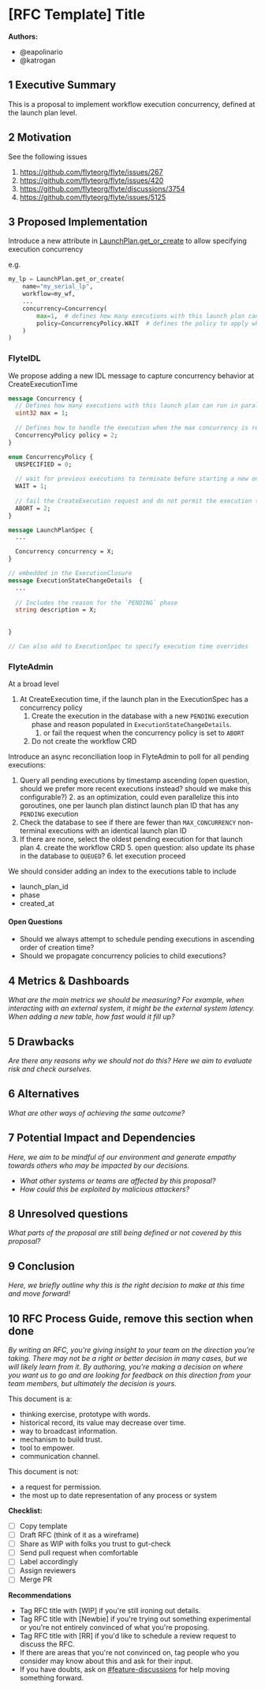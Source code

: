 # [RFC Template] Title

**Authors:**

- @eapolinario
- @katrogan

## 1 Executive Summary

This is a proposal to implement workflow execution concurrency, defined at the launch plan level.

## 2 Motivation

See the following issues
1. https://github.com/flyteorg/flyte/issues/267
2. https://github.com/flyteorg/flyte/issues/420
3. https://github.com/flyteorg/flyte/discussions/3754
4. https://github.com/flyteorg/flyte/issues/5125

## 3 Proposed Implementation

Introduce a new attribute in [LaunchPlan.get_or_create](https://github.com/flyteorg/flytekit/blob/bc2e000cc8d710ed3d135cdbf3cbf257c5da8100/flytekit/core/launch_plan.py#L195) to allow specifying execution concurrency

e.g.     
```python
my_lp = LaunchPlan.get_or_create(
    name="my_serial_lp",
    workflow=my_wf,
    ...
    concurrency=Concurrency(
        max=1,  # defines how many executions with this launch plan can run in parallel
        policy=ConcurrencyPolicy.WAIT  # defines the policy to apply when the max concurrency is reached
    )
)
```

### FlyteIDL
We propose adding a new IDL message to capture concurrency behavior at CreateExecutionTime

```protobuf
message Concurrency {
  // Defines how many executions with this launch plan can run in parallel
  uint32 max = 1;
  
  // Defines how to handle the execution when the max concurrency is reached.
  ConcurrencyPolicy policy = 2;
}

enum ConcurrencyPolicy {
  UNSPECIFIED = 0;
  
  // wait for previous executions to terminate before starting a new one
  WAIT = 1;
  
  // fail the CreateExecution request and do not permit the execution to start
  ABORT = 2;
}

message LaunchPlanSpec {
  ...

  Concurrency concurrency = X; 
}

// embedded in the ExecutionClosure
message ExecutionStateChangeDetails  {
  ...
  
  // Includes the reason for the `PENDING` phase
  string description = X;
  
  
}

// Can also add to ExecutionSpec to specify execution time overrides

```

### FlyteAdmin
At a broad level
1. At CreateExecution time, if the launch plan in the ExecutionSpec has a concurrency policy
   1. Create the execution in the database with a new `PENDING` execution phase and reason populated in `ExecutionStateChangeDetails`.
      1. or fail the request when the concurrency policy is set to `ABORT`
   1. Do not create the workflow CRD

Introduce an async reconciliation loop in FlyteAdmin to poll for all pending executions:
1. Query all pending executions by timestamp ascending (open question, should we prefer more recent executions instead? should we make this configurable?)
   2. as an optimization, could even parallelize this into goroutines, one per launch plan distinct launch plan ID that has any `PENDING` execution
2. Check the database to see if there are fewer than `MAX_CONCURRENCY` non-terminal executions with an identical launch plan ID
3. If there are none, select the oldest pending execution for that launch plan
   4. create the workflow CRD
   5. open question: also update its phase in the database to `QUEUED`?
   6. let execution proceed

We should consider adding an index to the executions table to include
- launch_plan_id
- phase
- created_at

#### Open Questions
- Should we always attempt to schedule pending executions in ascending order of creation time?
- Should we propagate concurrency policies to child executions?

## 4 Metrics & Dashboards

*What are the main metrics we should be measuring? For example, when interacting with an external system, it might be the external system latency. When adding a new table, how fast would it fill up?*

## 5 Drawbacks

*Are there any reasons why we should not do this? Here we aim to evaluate risk and check ourselves.*

## 6 Alternatives

*What are other ways of achieving the same outcome?*

## 7 Potential Impact and Dependencies

*Here, we aim to be mindful of our environment and generate empathy towards others who may be impacted by our decisions.*

- *What other systems or teams are affected by this proposal?*
- *How could this be exploited by malicious attackers?*

## 8 Unresolved questions

*What parts of the proposal are still being defined or not covered by this proposal?*

## 9 Conclusion

*Here, we briefly outline why this is the right decision to make at this time and move forward!*

## 10 RFC Process Guide, remove this section when done

*By writing an RFC, you're giving insight to your team on the direction you're taking. There may not be a right or better decision in many cases, but we will likely learn from it. By authoring, you're making a decision on where you want us to go and are looking for feedback on this direction from your team members, but ultimately the decision is yours.*

This document is a:

- thinking exercise, prototype with words.
- historical record, its value may decrease over time.
- way to broadcast information.
- mechanism to build trust.
- tool to empower.
- communication channel.

This document is not:

- a request for permission.
- the most up to date representation of any process or system

**Checklist:**

- [ ]  Copy template
- [ ]  Draft RFC (think of it as a wireframe)
- [ ]  Share as WIP with folks you trust to gut-check
- [ ]  Send pull request when comfortable
- [ ]  Label accordingly
- [ ]  Assign reviewers
- [ ]  Merge PR

**Recommendations**

- Tag RFC title with [WIP] if you're still ironing out details.
- Tag RFC title with [Newbie] if you're trying out something experimental or you're not entirely convinced of what you're proposing.
- Tag RFC title with [RR] if you'd like to schedule a review request to discuss the RFC.
- If there are areas that you're not convinced on, tag people who you consider may know about this and ask for their input.
- If you have doubts, ask on [#feature-discussions](https://slack.com/app_redirect?channel=CPQ3ZFQ84&team=TN89P6GGK) for help moving something forward.

